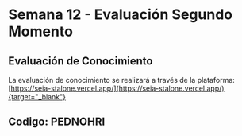 # Semana 12 - Evaluación Segundo Momento

## Evaluación de Conocimiento

La evaluación de conocimiento se realizará a través de la plataforma:
[https://seia-stalone.vercel.app/](https://seia-stalone.vercel.app/){target="_blank"}


## Codigo: PEDNOHRI



